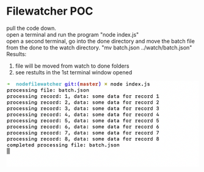 # Filewatcher POC
pull the code down.  
open a terminal and run the program "node index.js"  
open a second terminal, go into the done directory and move the batch file from the done to the watch directory.   "mv batch.json ../watch/batch.json"   
Results:  
1. file will be moved from watch to done folders  
2. see restults in the 1st terminal window opened  
  
![](results.png)